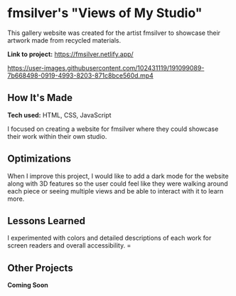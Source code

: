 # fmsilver's "Views of My Studio"
This gallery website was created for the artist fmsilver to showcase their artwork made from recycled materials. 

**Link to project:** https://fmsilver.netlify.app/

https://user-images.githubusercontent.com/102431119/191099089-7b668498-0919-4993-8203-871c8bce560d.mp4

## How It's Made

**Tech used:** HTML, CSS, JavaScript

I focused on creating a website for fmsilver where they could showcase their work within their own studio. 

## Optimizations

When I improve this project, I would like to add a dark mode for the website along with 3D features so the user could feel like they were walking around each piece or seeing multiple views and be able to interact with it to learn more. 

## Lessons Learned

I experimented with colors and detailed descriptions of each work for screen readers and overall accessibility. =

## Other Projects

**Coming Soon**

<!-- <table bordercolor="#66b2b2">
  <tr>
    <td width="33.3%"  style="align:center;" valign="top">
	<a target="_blank" href="#">**Coming Soon**</a>
    	<br>
    	<a target="_blank" href="#">
    	<img src="#" width="100%"  alt="#">
        </a>
    </td>
    <td width="33.3%" valign="top">
	<a target="_blank" href="#">**Coming Soon**</a>
      	<br>
        <a target="_blank" href="#">
          <img src="#" width="100%" alt="#">
        </a>
    </td>
    <td width="33.3%" valign="top">
	<a target="_blank" href="#">**Coming Soon**</a>
        <br>
        <a target="_blank" href="#">
          <img src="#" width="100%" alt="#">
        </a>
    </td>
  </tr>
</table> -->
